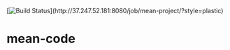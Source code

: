 [![Build Status](http://37.247.52.181:8080/buildStatus/icon?job=mean-project?)](http://37.247.52.181:8080/job/mean-project/?style=plastic)
# mean-code
